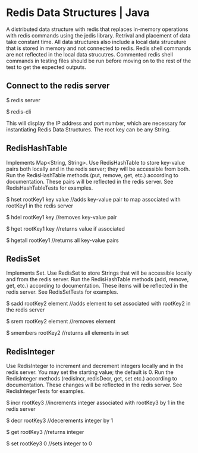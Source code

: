 # Redis Data Structures | Java
A distributed data structure with redis that replaces in-memory operations with redis commands using the jedis library. Retrival and placement of data take constant time. All data structures also include a local data strucuture that is stored in memory and not connected to redis. Redis shell commands are not reflected in the local data strucutres. Commented redis shell commands in testing files should be run before moving on to the rest of the test to get the expected outputs.

## Connect to the redis server
  
  $ redis server
  
  $ redis-cli
  
  This will display the IP address and port number, which are necessary for instantiating Redis Data Structures. The root key can be any String.
 
## RedisHashTable 
Implements Map<String, String>.
Use RedisHashTable to store key-value pairs both locally and in the redis server; they will be accessible from both. 
Run the RedisHashTable methods (put, remove, get, etc.) according to documentation. These pairs will be reflected in the redis server. 
See RedisHashTableTests for examples.

  $ hset rootKey1 key value //adds key-value pair to map associated with rootKey1 in the redis server 
  
  $ hdel rootKey1 key //removes key-value pair
  
  $ hget rootKey1 key //returns value if associated
  
  $ hgetall rootKey1 //returns all key-value pairs
  
## RedisSet
Implements Set<String>.
Use RedisSet to store Strings that will be accessible locally and from the redis server. 
Run the RedisHashTable methods (add, remove, get, etc.) according to documentation. These items will be reflected in the redis server. See RedisSetTests for examples.

  $ sadd rootKey2 element //adds element to set associated with rootKey2 in the redis server
  
  $ srem rootKey2 element //removes element
  
  $ smembers rootKey2 //returns all elements in set
  
## RedisInteger
Use RedisInteger to increment and decrement integers locally and in the redis server. You may set the starting value; the default is 0. Run the RedisInteger methods (redisIncr, redisDecr, get, set etc.) according to documentation. These changes will be reflected in the redis server. See RedisIntegerTests for examples.

  $ incr rootKey3 //increments integer associated with rootKey3 by 1 in the redis server
  
  $ decr rootKey3 //decerements integer by 1
  
  $ get rootKey3 //returns integer
  
  $ set rootKey3 0 //sets integer to 0

  
  

